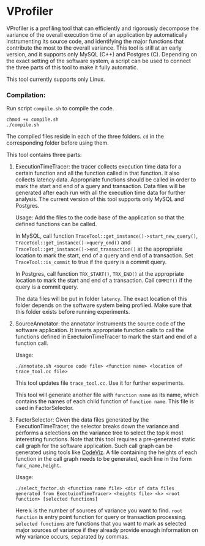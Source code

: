 # VProfiler

VProfiler is a profiling tool that can efficiently and rigorously decompose the variance of the overall execution time of an application by automatically instrumenting its source code, and identifying the major functions that contribute the most to the overall variance. This tool is still at an early version, and it supports only MySQL (C++) and Postgres (C). Depending on the exact setting of the software system, a script can be used to connect the three parts of this tool to make it fully automatic.

This tool currently supports only Linux.

### Compilation:
Run script `compile.sh` to compile the code.
```
chmod +x compile.sh
./compile.sh
```
The compiled files reside in each of the three folders. `cd` in the corresponding folder before using them.

This tool contains three parts:

1. ExecutionTimeTracer: the tracer collects execution time data for a certain function and all the function called in that function. It also collects latency data. Appropriate functions should be called in order to mark the start and end of a query and transaction. Data files will be generated after each run with all the execution time data for further analysis. The current version of this tool supports only MySQL and Postgres. 

   Usage: Add the files to the code base of the application so that the defined functions can be called.

   In MySQL, call function `TraceTool::get_instance()->start_new_query()`, `TraceTool::get_instance()->query_end()` and `TraceTool::get_instance()->end_transaction()` at the appropriate location to mark the start, end of a query and end of a transaction. Set `TraceTool::is_commit` to true if the query is a commit query.

   In Postgres, call function `TRX_START()`, `TRX_END()` at the appropriate location to mark the start and end of a transaction. Call `COMMIT()` if the query is a commit query.

   The data files will be put in folder `latency`. The exact location of this folder depends on the software system being profiled. Make sure that this folder exists before running experiments.

2. SourceAnnotator: the annotator instruments the source code of the software application. It inserts appropriate function calls to call the functions defined in ExectuionTimeTracer to mark the start and end of a function call.

   Usage:
   ```
   ./annotate.sh <source code file> <function name> <location of trace_tool.cc file>
   ```

   This tool updates file `trace_tool.cc`. Use it for further experiments.

   This tool will generate another file with `function name` as its name, which contains the names of each child function of `function name`. This file is used in FactorSelector.

3. FactorSelector: Given the data files generated by the ExecutionTimeTracer, the selector breaks down the variance and performs a selections on the variance tree to select the top k most interesting functions. Note that this tool requires a pre-generated static call graph for the software application. Such call graph can be generated using tools like [CodeViz](http://www.csn.ul.ie/~mel/projects/codeviz/). A file containing the heights of each function in the call graph needs to be generated, each line in the form `func_name,height`.

   Usage:
   ```
   ./select_factor.sh <function name file> <dir of data files generated from ExectuionTimeTracer> <heights file> <k> <root function> [selected functions]
   ```

   Here `k` is the number of sources of variance you want to find. `root function` is entry point function for query or transaction processing. `selected functions` are functions that you want to mark as selected major sources of variance if they already provide enough information on why variance occurs, separated by commas.
